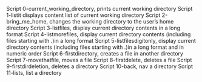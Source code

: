 Script 0-current_working_directory, prints current working directory
Script 1-listit displays content list of current working directory
Script 2-bring_me_home, changes the working directory to the user’s home directory
Script 3-listfiles, display current directory contents in a long format
Script 4-listmorefiles, display current directory contents (including files starting with .)in a long format
Script 5-listfilesdigitonly, display current directory contents (including files starting with .)in a long format and in numeric order
Script 6-firstdirectory, creates a file in another directory
Script 7-movethatfile, moves a file
Script 8-firstdelete, deletes a file
Script 9-firstdirdeletion, deletes a directory
Script 10-back, nav a directory
Script 11-lists, list a directory
